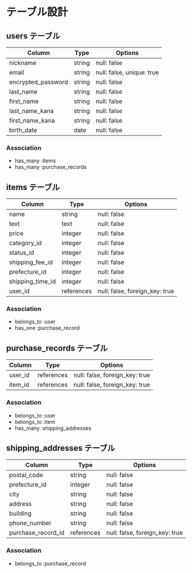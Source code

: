 # テーブル設計

## users テーブル

| Column              | Type    | Options                    |
| --------            | ------  | -----------                |
| nickname            | string  | null: false                |
| email               | string  | null: false, unique: true  |
| encrypted_password  | string  | null: false                |
| last_name           | string  | null: false                |
| first_name          | string  | null: false                |
| last_name_kana      | string  | null: false                |
| first_name_kana     | string  | null: false                |
| birth_date          | date    | null: false                |

### Association

- has_many :items
- has_many :purchase_records

## items テーブル

| Column            | Type        | Options                         |
| --------          | ------      | ------------------------------  |
| name              | string      | null: false                     |
| text              | text        | null: false                     |
| price             | integer     | null: false                     |
| category_id       | integer     | null: false                     |
| status_id         | integer     | null: false                     |
| shipping_fee_id   | integer     | null: false                     |
| prefecture_id     | integer     | null: false                     |
| shipping_time_id  | integer     | null: false                     |
| user_id           | references  | null: false, foreign_key: true  |

### Association

- belongs_to :user
- has_one :purchase_record

## purchase_records テーブル

| Column            | Type        | Options                         |
| --------          | ------      | ------------------------------  |
| user_id           | references  | null: false, foreign_key: true  |
| item_id           | references  | null: false, foreign_key: true  |

### Association

- belongs_to :user
- belongs_to :item
- has_many :shipping_addresses

## shipping_addresses テーブル

| Column              | Type        | Options                         |
| --------            | ------      | ------------------------------  |
| postal_code         | string      | null: false                     |
| prefecture_id       | integer     | null: false                     |
| city                | string      | null: false                     |
| address             | string      | null: false                     |
| building            | string      | null: false                     |
| phone_number        | string      | null: false                     |
| purchase_record_id  | references  | null: false, foreign_key: true  |

### Association

- belongs_to :purchase_record